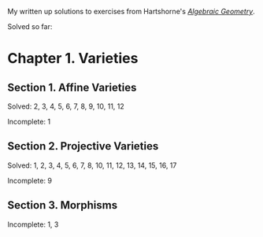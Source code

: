 My written up solutions to exercises from Hartshorne's [*Algebraic Geometry*](https://en.wikipedia.org/wiki/Algebraic_Geometry_(book)).

Solved so far:

# Chapter 1. Varieties

## Section 1. Affine Varieties
Solved: 2, 3, 4, 5, 6, 7, 8, 9, 10, 11, 12

Incomplete: 1

## Section 2. Projective Varieties
Solved: 1, 2, 3, 4, 5, 6, 7, 8, 10, 11, 12, 13, 14, 15, 16, 17

Incomplete: 9

## Section 3. Morphisms
Incomplete: 1, 3

